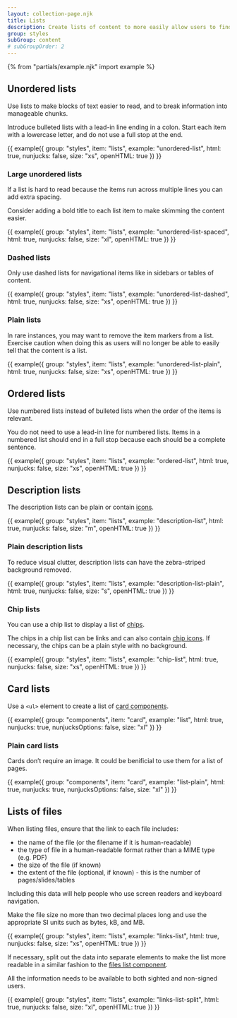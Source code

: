 ```yaml
---
layout: collection-page.njk
title: Lists
description: Create lists of content to more easily allow users to find what they need.
group: styles
subGroup: content
# subGroupOrder: 2
---
```


{% from "partials/example.njk" import example %}

## Unordered lists

Use lists to make blocks of text easier to read, and to break information into manageable chunks.

Introduce bulleted lists with a lead-in line ending in a colon. Start each item with a lowercase letter, and do not use a full stop at the end.

{{ example({ group: "styles", item: "lists", example: "unordered-list", html: true, nunjucks: false, size: "xs", openHTML: true }) }}

### Large unordered lists

If a list is hard to read because the items run across multiple lines you can add extra spacing.

Consider adding a bold title to each list item to make skimming the content easier.

{{ example({ group: "styles", item: "lists", example: "unordered-list-spaced", html: true, nunjucks: false, size: "xl", openHTML: true }) }}

### Dashed lists

Only use dashed lists for navigational items like in sidebars or tables of content.

{{ example({ group: "styles", item: "lists", example: "unordered-list-dashed", html: true, nunjucks: false, size: "xs", openHTML: true }) }}

### Plain lists

In rare instances, you may want to remove the item markers from a list. Exercise caution when doing this as users will no longer be able to easily tell that the content is a list.

{{ example({ group: "styles", item: "lists", example: "unordered-list-plain", html: true, nunjucks: false, size: "xs", openHTML: true }) }}

## Ordered lists

Use numbered lists instead of bulleted lists when the order of the items is relevant.

You do not need to use a lead-in line for numbered lists. Items in a numbered list should end in a full stop because each should be a complete sentence.

{{ example({ group: "styles", item: "lists", example: "ordered-list", html: true, nunjucks: false, size: "xs", openHTML: true }) }}

## Description lists

The description lists can be plain or contain [icons](../icons/#displaying-information-with-icons).

{{ example({ group: "styles", item: "lists", example: "description-list", html: true, nunjucks: false, size: "m", openHTML: true }) }}

### Plain description lists

To reduce visual clutter, description lists can have the zebra-striped background removed.

{{ example({ group: "styles", item: "lists", example: "description-list-plain", html: true, nunjucks: false, size: "s", openHTML: true }) }}

### Chip lists

You can use a chip list to display a list of [chips](../typography/#chips).

The chips in a chip list can be links and can also contain [chip icons](../icons/#chip-lists-with-icons). If necessary, the chips can be a plain style with no background.

{{ example({ group: "styles", item: "lists", example: "chip-list", html: true, nunjucks: false, size: "xs", openHTML: true }) }}

## Card lists

Use a `<ul>` element to create a list of [card components](../../components/card/).

{{ example({ group: "components", item: "card", example: "list", html: true, nunjucks: true, nunjucksOptions: false, size: "xl" }) }}

### Plain card lists

Cards don’t require an image. It could be benificial to use them for a list of pages.

{{ example({ group: "components", item: "card", example: "list-plain", html: true, nunjucks: true, nunjucksOptions: false, size: "xl" }) }}

## Lists of files

When listing files, ensure that the link to each file includes:

- the name of the file (or the filename if it is human-readable)
- the type of file in a human-readable format rather than a MIME type (e.g. PDF)
- the size of the file (if known)
- the extent of the file (optional, if known) - this is the number of pages/slides/tables

Including this data will help people who use screen readers and keyboard navigation.

Make the file size no more than two decimal places long and use the appropriate SI units such as bytes, kB, and MB.

{{ example({ group: "styles", item: "lists", example: "links-list", html: true, nunjucks: false, size: "xs", openHTML: true }) }}

If necessary, split out the data into separate elements to make the list more readable in a similar fashion to the [files list component](../../components/files-list/).

All the information needs to be available to both sighted and non-signed users.

{{ example({ group: "styles", item: "lists", example: "links-list-split", html: true, nunjucks: false, size: "xl", openHTML: true }) }}
